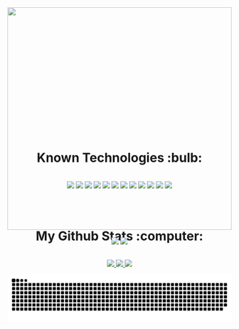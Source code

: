 <div style="width:100%;height:0;padding-bottom:56%;position:relative;" align="center">
  <img src="https://i.imgur.com/01ihh0G.gif" width="100%" height="500px" />
  
  ![](https://komarev.com/ghpvc/?username=g-llima&color=56BCD9&label=Views)
  ![](https://img.shields.io/badge/Repo-22-56BCD9)
  
</div>

<h1 align="center">Known Technologies :bulb:</h1>
<br/>
<div align="center">
  
  <img src="https://img.shields.io/badge/HTML5-E34F26?style=for-the-badge&logo=html5&logoColor=white"/>
  <img src="https://img.shields.io/badge/CSS3-1572B6?style=for-the-badge&logo=css3&logoColor=whitee"/>
  <img src="https://img.shields.io/badge/Sass-CC6699?style=for-the-badge&logo=sass&logoColor=white"/>
  <img src="https://img.shields.io/badge/JavaScript-323330?style=for-the-badge&logo=javascript&logoColor=F7DF1E"/>
  <img src="https://img.shields.io/badge/TypeScript-007ACC?style=for-the-badge&logo=typescript&logoColor=white"/>
  <img src="https://img.shields.io/badge/Python-14354C?style=for-the-badge&logo=python&logoColor=white"/>
  <img src="https://img.shields.io/badge/Java-ED8B00?style=for-the-badge&logo=java&logoColor=white"/>
  <img src="https://img.shields.io/badge/React-20232A?style=for-the-badge&logo=react&logoColor=61DAFB"/>
  <img src="https://img.shields.io/badge/Express.js-404D59?style=for-the-badge"/>
  <img src="https://img.shields.io/badge/Node.js-43853D?style=for-the-badge&logo=node.js&logoColor=white"/>
  <img src="https://img.shields.io/badge/Git-E34F26?style=for-the-badge&logo=git&logoColor=white"/>
  <img src="https://img.shields.io/badge/GitHub-100000?style=for-the-badge&logo=github&logoColor=white"/>
  
  <br/><br/>
</div>

<div align="center">
  <h1>My Github Stats :computer:</h1>
  <br/>
  <a href="https://github.com/g-llima">
  <img height="180em" src="https://github-readme-stats.vercel.app/api?username=g-llima&show_icons=true&theme=react&include_all_commits=true&count_private=true"/>
  <img height="180em" src="https://github-readme-stats.vercel.app/api/top-langs/?username=g-llima&layout=compact&langs_count=7&theme=react"/>
  <img height="180em" src="https://github-readme-streak-stats.herokuapp.com/?user=g-llima&theme=react"
</div>
    
![snake gif](https://github.com/g-llima/g-llima/blob/output/github-contribution-grid-snake.svg)
